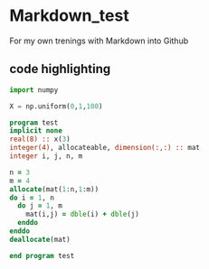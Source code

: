 # Markdown_test
For my own trenings with Markdown into Github

## code highlighting

```python
import numpy

X = np.uniform(0,1,100)
```


```fortran
program test
implicit none
real(8) :: x(3)
integer(4), allocateable, dimension(:,:) :: mat
integer i, j, n, m

n = 3
m = 4
allocate(mat(1:n,1:m))
do i = 1, n
  do j = 1, m
    mat(i,j) = dble(i) + dble(j)
  enddo
enddo
deallocate(mat)

end program test
```
